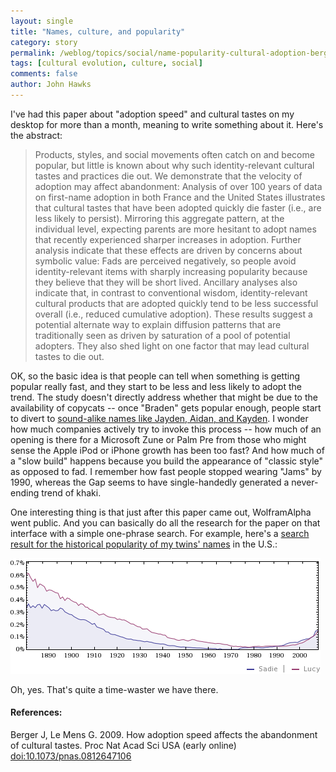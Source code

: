 ```yaml
---
layout: single 
title: "Names, culture, and popularity" 
category: story
permalink: /weblog/topics/social/name-popularity-cultural-adoption-berger-2009.html
tags: [cultural evolution, culture, social] 
comments: false 
author: John Hawks 
---
```



I've had this paper about "adoption speed" and cultural tastes on my desktop for more than a month, meaning to write something about it. Here's the abstract: 

<blockquote>Products, styles, and social movements often catch on and become popular, but little is known about why such identity-relevant cultural tastes and practices die out. We demonstrate that the velocity of adoption may affect abandonment: Analysis of over 100 years of data on first-name adoption in both France and the United States illustrates that cultural tastes that have been adopted quickly die faster (i.e., are less likely to persist). Mirroring this aggregate pattern, at the individual level, expecting parents are more hesitant to adopt names that recently experienced sharper increases in adoption. Further analysis indicate that these effects are driven by concerns about symbolic value: Fads are perceived negatively, so people avoid identity-relevant items with sharply increasing popularity because they believe that they will be short lived. Ancillary analyses also indicate that, in contrast to conventional wisdom, identity-relevant cultural products that are adopted quickly tend to be less successful overall (i.e., reduced cumulative adoption). These results suggest a potential alternate way to explain diffusion patterns that are traditionally seen as driven by saturation of a pool of potential adopters. They also shed light on one factor that may lead cultural tastes to die out.</blockquote>

OK, so the basic idea is that people can tell when something is getting popular really fast, and they start to be less and less likely to adopt the trend. The study doesn't directly address whether that might be due to the availability of copycats -- once "Braden" gets popular enough, people start to divert to <a href="http://johnhawks.net/weblog/topics/social/baby-names-jayden-2008.html">sound-alike names like Jayden, Aidan, and Kayden</a>. I wonder how much companies actively try to invoke this process -- how much of an opening is there for a Microsoft Zune or Palm Pre from those who might sense the Apple iPod or iPhone growth has been too fast? And how much of a "slow build" happens because you build the appearance of "classic style" as opposed to fad. I remember how fast people stopped wearing "Jams" by 1990, whereas the Gap seems to have single-handedly generated a never-ending trend of khaki. 

One interesting thing is that just after this paper came out, WolframAlpha went public. And you can basically do all the research for the paper on that interface with a simple one-phrase search. For example, here's a <a href="http://www79.wolframalpha.com/input/?i=name+sadie+versus+name+lucy">search result for the historical popularity of my twins' names</a> in the U.S.: 

<div class="middle-picture">
<img src="/graphics/twin-name-history-wolframalpha-2009.png" height="185" width="496" alt="Sadie and Lucy name history, U. S. demography" />
</div>

Oh, yes. That's quite a time-waster we have there. 


<h4>References:</h4>

<p class="cite">Berger J, Le Mens G. 2009. How adoption speed affects the abandonment of cultural tastes. Proc Nat Acad Sci USA (early online) <a href="http://dx.doi.org/10.1073/pnas.0812647106">doi:10.1073/pnas.0812647106</a></p>



